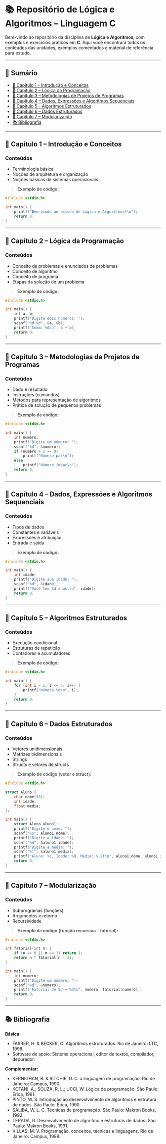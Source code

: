 # 📚 Repositório de Lógica e Algoritmos – Linguagem C

Bem-vindo ao repositório da disciplina de **Lógica e Algoritmos**, com exemplos e exercícios práticos em **C**. Aqui você encontrará todos os conteúdos das unidades, exemplos comentados e material de referência para estudo.

---

## 🔗 Sumário
- [📘 Capítulo 1 – Introdução e Conceitos](#-capítulo-1--introdução-e-conceitos)  
- [📘 Capítulo 2 – Lógica da Programação](#-capítulo-2--lógica-da-programação)  
- [📘 Capítulo 3 – Metodologias de Projetos de Programas](#-capítulo-3--metodologias-de-projetos-de-programas)  
- [📘 Capítulo 4 – Dados, Expressões e Algoritmos Sequenciais](#-capítulo-4--dados-expressões-e-algoritmos-sequenciais)  
- [📘 Capítulo 5 – Algoritmos Estruturados](#-capítulo-5--algoritmos-estruturados)  
- [📘 Capítulo 6 – Dados Estruturados](#-capítulo-6--dados-estruturados)  
- [📘 Capítulo 7 – Modularização](#-capítulo-7--modularização)  
- [📚 Bibliografia](#-bibliografia)  

---

## 📘 Capítulo 1 – Introdução e Conceitos
### Conteúdos
- Terminologia básica  
- Noções de arquitetura e organização  
- Noções básicas de sistemas operacionais  

> **Exemplo de código:**
```c
#include <stdio.h>

int main() {
    printf("Bem-vindo ao estudo de Lógica e Algoritmos!\n");
    return 0;
}
```

---

## 📘 Capítulo 2 – Lógica da Programação
### Conteúdos
- Conceito de problemas e enunciados de problemas  
- Conceito de algoritmo  
- Conceito de programa  
- Etapas da solução de um problema  

> **Exemplo de código:**
```c
#include <stdio.h>

int main() {
    int a, b;
    printf("Digite dois números: ");
    scanf("%d %d", &a, &b);
    printf("Soma: %d\n", a + b);
    return 0;
}
```

---

## 📘 Capítulo 3 – Metodologias de Projetos de Programas
### Conteúdos
- Dado e resultado  
- Instruções (comandos)  
- Métodos para representação de algoritmos  
- Prática de solução de pequenos problemas  

> **Exemplo de código:**
```c
#include <stdio.h>

int main() {
    int numero;
    printf("Digite um número: ");
    scanf("%d", &numero);
    if (numero % 2 == 0)
        printf("Número par\n");
    else
        printf("Número ímpar\n");
    return 0;
}
```

---

## 📘 Capítulo 4 – Dados, Expressões e Algoritmos Sequenciais
### Conteúdos
- Tipos de dados  
- Constantes e variáveis  
- Expressões e atribuição  
- Entrada e saída  

> **Exemplo de código:**
```c
#include <stdio.h>

int main() {
    int idade;
    printf("Digite sua idade: ");
    scanf("%d", &idade);
    printf("Você tem %d anos.\n", idade);
    return 0;
}
```

---

## 📘 Capítulo 5 – Algoritmos Estruturados
### Conteúdos
- Execução condicional  
- Estruturas de repetição  
- Contadores e acumuladores  

> **Exemplo de código:**
```c
#include <stdio.h>

int main() {
    for (int i = 1; i <= 5; i++) {
        printf("Número %d\n", i);
    }
    return 0;
}
```

---

## 📘 Capítulo 6 – Dados Estruturados
### Conteúdos
- Vetores unidimensionais  
- Matrizes bidimensionais  
- Strings  
- Structs e vetores de structs  

> **Exemplo de código (vetor e struct):**
```c
#include <stdio.h>

struct Aluno {
    char nome[50];
    int idade;
    float media;
};

int main() {
    struct Aluno aluno1;
    printf("Digite o nome: ");
    scanf("%s", aluno1.nome);
    printf("Digite a idade: ");
    scanf("%d", &aluno1.idade);
    printf("Digite a média: ");
    scanf("%f", &aluno1.media);
    printf("Aluno: %s, Idade: %d, Média: %.2f\n", aluno1.nome, aluno1.idade, aluno1.media);
    return 0;
}
```

---

## 📘 Capítulo 7 – Modularização
### Conteúdos
- Subprogramas (funções)  
- Argumentos e retorno  
- Recursividade  

> **Exemplo de código (função recursiva – fatorial):**
```c
#include <stdio.h>

int fatorial(int n) {
    if (n == 0 || n == 1) return 1;
    return n * fatorial(n - 1);
}

int main() {
    int numero;
    printf("Digite um número: ");
    scanf("%d", &numero);
    printf("Fatorial de %d = %d\n", numero, fatorial(numero));
    return 0;
}
```

---

## 📚 Bibliografia
**Básica:**  
- FARRER, H. & BECKER, C. Algoritmos estruturados. Rio de Janeiro: LTC, 1998.  
- Software de apoio: Sistema operacional, editor de textos, compilador, depurador.  

**Complementar:**  
- KERNIGHAN, B. & RITCHIE, D. C: a linguagem de programação. Rio de Janeiro: Campus, 1990.  
- KOTANI, A.; SOUZA, R. L.; UCCI, W. Lógica de programação. São Paulo: Érica, 1991.  
- PINTO, W. S. Introdução ao desenvolvimento de algoritmos e estrutura de dados. São Paulo: Érica, 1990.  
- SALIBA, W. L. C. Técnicas de programação. São Paulo: Makron Books, 1992.  
- TERADA, R. Desenvolvimento de algoritmo e estruturas de dados. São Paulo: Makron Books, 1991.  
- VILLAS, M. V. Programação, conceitos, técnicas e linguagens. Rio de Janeiro: Campus, 1998.
